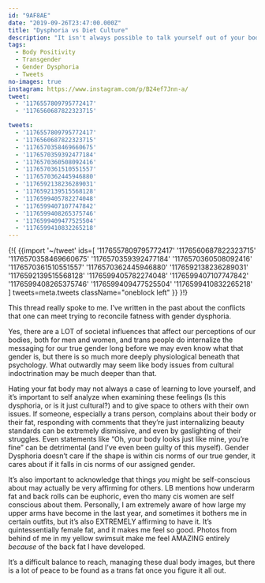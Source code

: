 ```yaml
---
id: "9AF8AE"
date: "2019-09-26T23:47:00.000Z"
title: "Dysphoria vs Diet Culture"
description: "It isn't always possible to talk yourself out of your body issues."
tags:
  - Body Positivity
  - Transgender
  - Gender Dysphoria
  - Tweets
no-images: true
instagram: https://www.instagram.com/p/B24ef7Jnn-a/
tweet:
  - '1176557809795772417'
  - '1176560687822323715'

tweets:
  - '1176557809795772417'
  - '1176560687822323715'
  - '1176570358469660675'
  - '1176570359392477184'
  - '1176570360508092416'
  - '1176570361510551557'
  - '1176570362445946880'
  - '1176592138236289031'
  - '1176592139515568128'
  - '1176599405782274048'
  - '1176599407107747842'
  - '1176599408265375746'
  - '1176599409477525504'
  - '1176599410832265218'
---
```


{!{
{{import '~/tweet' ids=[
  '1176557809795772417'
  '1176560687822323715'
  '1176570358469660675'
  '1176570359392477184'
  '1176570360508092416'
  '1176570361510551557'
  '1176570362445946880'
  '1176592138236289031'
  '1176592139515568128'
  '1176599405782274048'
  '1176599407107747842'
  '1176599408265375746'
  '1176599409477525504'
  '1176599410832265218'
] tweets=meta.tweets className="oneblock left" }}
}!}


This thread really spoke to me. I’ve written in the past about the conflicts that one can meet trying to reconcile fatness with gender dysphoria.

Yes, there are a LOT of societal influences that affect our perceptions of our bodies, both for men and women, and trans people do internalize the messaging for our true gender long before we may even know what that gender is, but there is so much more deeply physiological beneath that psychology. What outwardly may seem like body issues from cultural indoctrination may be much deeper than that.

Hating your fat body may not always a case of learning to love yourself, and it’s important to self analyze when examining these feelings (Is this dysphoria, or is it just cultural?) and to give space to others with their own issues. If someone, especially a trans person, complains about their body or their fat, responding with comments that they’re just internalizing beauty standards can be extremely dismissive, and even by gaslighting of their struggles. Even statements like “Oh, your body looks just like mine, you’re fine” can be detrimental (and I’ve even been guilty of this myself). Gender Dysphoria doesn’t care if the shape is within cis norms of our true gender, it cares about if it falls in cis norms of our assigned gender.

It’s also important to acknowledge that things *you* might be self-conscious about may actually be very affirming for others. LB mentions how underarm fat and back rolls can be euphoric, even tho many cis women are self conscious about them. Personally, I am extremely aware of how large my upper arms have become in the last year, and sometimes it bothers me in certain outfits, but it’s also EXTREMELY affirming to have it. It’s quintessentially female fat, and it makes me feel so good. Photos from behind of me in my yellow swimsuit make me feel AMAZING entirely *because* of the back fat I have developed.

It’s a difficult balance to reach, managing these dual body images, but there is a lot of peace to be found as a trans fat once you figure it all out.
